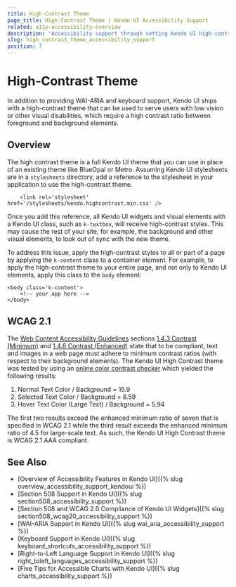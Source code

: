 ```yaml
---
title: High-Contrast Theme
page_title: High-Contrast Theme | Kendo UI Accessibility Support
related: a11y-accessibility-overview
description: "Accessibility support through setting Kendo UI high-contrast theme for HTML5 UI controls."
slug: high_contrast_theme_accessibility_support
position: 7
---
```


# High-Contrast Theme

In addition to providing WAI-ARIA and keyboard support, Kendo UI ships with a high-contrast theme that can be used to serve users with low vision or other visual disabilities, which require a high contrast ratio between foreground and background elements.

## Overview

The high contrast theme is a full Kendo UI theme that you can use in place of an existing theme like BlueOpal or Metro. Assuming Kendo UI stylesheets are in a `stylesheets` directory, add a reference to the stylesheet in your application to use the high-contrast theme.

		<link rel='stylesheet' href='/stylesheets/kendo.highcontrast.min.css' />

Once you add this reference, all Kendo UI widgets and visual elements with a Kendo UI class, such as `k-textbox`, will receive high-contrast styles. This may cause the rest of your site, for example, the background and other visual elements, to look out of sync with the new theme.

To address this issue, apply the high-contrast styles to all or part of a page by applying the `k-content` class to a container element. For example, to apply the high-contrast theme to your entire page, and not only to Kendo UI elements, apply this class to the `body` element:

	<body class='k-content'>
		<!-- your app here -->
	</body>

## WCAG 2.1

The [Web Content Accessibility Guidelines](https://www.w3.org/TR/WCAG21) sections [1.4.3 Contrast (Minimum)](https://www.w3.org/TR/WCAG21/#contrast-minimum) and [1.4.6 Contrast (Enhanced)](https://www.w3.org/TR/WCAG21/#contrast-enhanced) state that to be compliant, text and images in a web page must adhere to minimum contrast ratios (with respect to their background elements). The Kendo UI High Contrast theme was tested by using an [online color contrast checker](https://www.snook.ca/technical/colour_contrast/colour.html) which yielded the following results:

1. Normal Text Color / Background = 15.9
2. Selected Text Color / Background = 8.59
3. Hover Text Color (Large Text) / Background = 5.94

The first two results exceed the enhanced minimum ratio of seven that is specified in WCAG 2.1 while the third result exceeds the enhanced minimum ratio of 4.5 for large-scale text. As such, the Kendo UI High Contrast theme is WCAG 2.1 AAA compliant.

## See Also

* [Overview of Accessibility Features in Kendo UI]({% slug overview_accessibility_support_kendoui %})
* [Section 508 Support in Kendo UI]({% slug section508_accessibility_support %})
* [Section 508 and WCAG 2.0 Compliance of Kendo UI Widgets]({% slug section508_wcag20_accessibility_support %})
* [WAI-ARIA Support in Kendo UI]({% slug wai_aria_accessibility_support %})
* [Keyboard Support in Kendo UI]({% slug keyboard_shortcuts_accessibility_support %})
* [Right-to-Left Language Support in Kendo UI]({% slug right_toleft_languages_accessibility_support %})
* [Five Tips for Accessible Charts with Kendo UI]({% slug charts_accessibility_support %})

